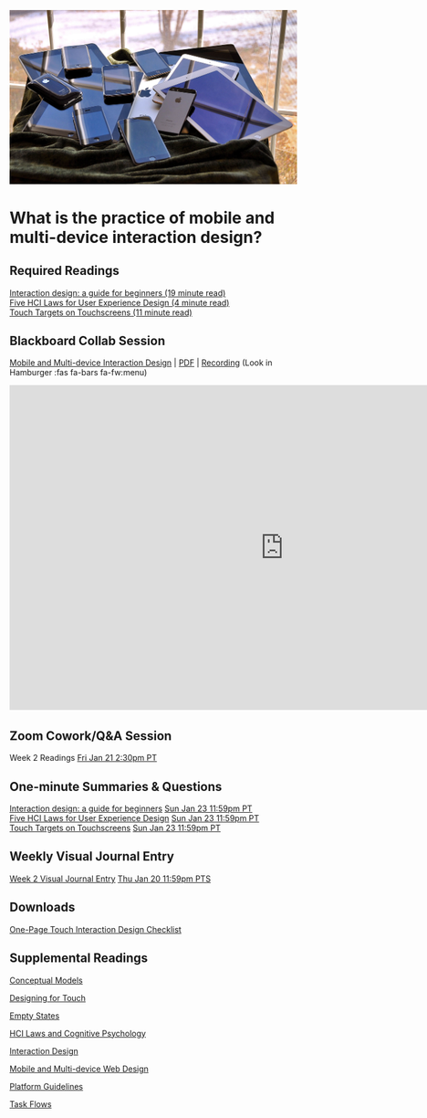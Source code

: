 ![Multiple Mobile Devices](images/16230041026_d438eb2482_k.jpg ':class=banner-image')

# What is the practice of mobile and multi-device interaction design?

## Required Readings  
[Interaction design: a guide for beginners (19 minute read)](https://uxplanet.org/interaction-design-a-guide-for-beginners-32ff2364b53f)  
[Five HCI Laws for User Experience Design (4 minute read)](https://measuringu.com/hci-laws/)  
[Touch Targets on Touchscreens (11 minute read)](https://www.nngroup.com/articles/touch-target-size/)  

## Blackboard Collab Session
[Mobile and Multi-device Interaction Design](https://docs.google.com/presentation/d/e/2PACX-1vSef9bZxvZeGune7njICxeVh7aDHIWMeYLihSkCONGDU1byvkxVhf7p3OuwHG5LOh3fqWFHAuGW-Yso/pub?start=false&loop=false&delayms=3000) | [PDF](https://canvas.sfu.ca/courses/67116/files/folder/Downloads/Slides%20PDFs/Mini-Lectures%20and%20Activities/Week-02) | [Recording](https://canvas.sfu.ca/courses/67116/external_tools/3544) (Look in Hamburger :fas fa-bars fa-fw:menu)

<div class="video-container-16by9"><iframe src="https://docs.google.com/presentation/d/e/2PACX-1vSef9bZxvZeGune7njICxeVh7aDHIWMeYLihSkCONGDU1byvkxVhf7p3OuwHG5LOh3fqWFHAuGW-Yso/embed?start=false&loop=false&delayms=3000" frameborder="0" width="960" height="569" allowfullscreen="true" mozallowfullscreen="true" webkitallowfullscreen="true"></iframe></div>

## Zoom Cowork/Q&A Session
Week 2 Readings <span class='badge'> [Fri Jan 21 2:30pm PT](https://www.timeanddate.com/worldclock/fixedtime.html?msg=CMPT-363+Blackboard+Review+and+Discussions&iso=20220121T1430&p1=256&am=50)</span>

## One-minute Summaries & Questions
[Interaction design: a guide for beginners](https://canvas.sfu.ca/courses/67116/assignments/710555) <span class='badge'> [Sun Jan 23 11:59pm PT](https://www.timeanddate.com/worldclock/fixedtime.html?msg=One-minute+Summaries+for+Week+2+Due+Date&iso=20220123T235900&p1=256)</span>  
[Five HCI Laws for User Experience Design](https://canvas.sfu.ca/courses/67116/assignments/710554) <span class='badge'> [Sun Jan 23 11:59pm PT](https://www.timeanddate.com/worldclock/fixedtime.html?msg=One-minute+Summaries+for+Week+2+Due+Date&iso=20220123T235900&p1=256)</span>  
[Touch Targets on Touchscreens](https://canvas.sfu.ca/courses/67116/assignments/710559) <span class='badge'> [Sun Jan 23 11:59pm PT](https://www.timeanddate.com/worldclock/fixedtime.html?msg=One-minute+Summaries+for+Week+2+Due+Date&iso=20220123T235900&p1=256)</span>  

## Weekly Visual Journal Entry
[Week 2 Visual Journal Entry](https://canvas.sfu.ca/courses/67116/assignments/662768) <span class='badge'> [Thu Jan 20 11:59pm PTS](https://www.timeanddate.com/worldclock/fixedtime.html?msg=CMPT-363+Week+3+Visual+Journal+Entry+Due+Date&iso=20220120T235900)</span>  

## Downloads
[One-Page Touch Interaction Design Checklist](https://canvas.sfu.ca/courses/67116/files/folder/Downloads/Touch%20Interaction%20Checklist)  

## Supplemental Readings

[Conceptual Models](ux-techniques-guide/04.how-to-bridge-the-gap-between-the-problem-space-and-design-space/conceptual-models.md ':include')

[Designing for Touch](ux-techniques-guide/02.what-is-the-practice-of-multidevice-interaction-design/designing-for-touch.md ':include')

[Empty States](ux-techniques-guide/02.what-is-the-practice-of-multidevice-interaction-design/empty-states.md ':include')

[HCI Laws and Cognitive Psychology](ux-techniques-guide/02.what-is-the-practice-of-multidevice-interaction-design/hci-laws.md ':include')

[Interaction Design](ux-techniques-guide/02.what-is-the-practice-of-multidevice-interaction-design/interaction-design.md ':include')

[Mobile and Multi-device Web Design](ux-techniques-guide/02.what-is-the-practice-of-multidevice-interaction-design/mobile-and-multidevice-web-design.md ':include')

[Platform Guidelines ](ux-techniques-guide/02.what-is-the-practice-of-multidevice-interaction-design/platform-guidelines.md ':include')

[Task Flows](ux-techniques-guide/03.how-to-understand-and-communicate-peoples-needs-and-behaviours/task-flows.md ':include')
